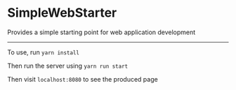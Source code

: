 # SimpleWebStarter
Provides a simple starting point for web application development

---

To use, run ```yarn install```

Then run the server using ```yarn run start```

Then visit ```localhost:8080``` to see the produced page
